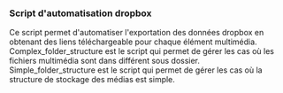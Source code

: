 ### Script d'automatisation dropbox
Ce script permet d'automatiser l'exportation des données dropbox en obtenant des liens téléchargeable pour chaque élément multimédia.
Complex_folder_structure est le script qui permet de gérer les cas où les fichiers multimédia sont dans différent sous dossier. 
Simple_folder_structure est le script qui permet de gérer les cas où la structure de stockage des médias est simple. 